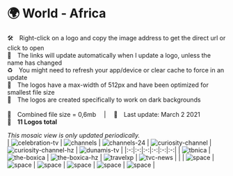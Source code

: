 🌍 World - Africa
===============
🛠 Right-click on a logo and copy the image address to get the direct url or click to open  
🔗 The links will update automatically when I update a logo, unless the name has changed  
♻️ You might need to refresh your app/device or clear cache to force in an update  
📐 The logos have a max-width of 512px and have been optimized for smallest file size  
🖤 The logos are created specifically to work on dark backgrounds  
   
💾 Combined file size = 0,6mb  |  📅 Last update: March 2 2021  
🎨 __11 Logos total__
   
   
*This mosaic view is only updated periodically.*  
| ![celebration-tv] | ![channels] | ![channels-24] | ![curiosity-channel] | ![curiosity-channel-hz] | ![dunamis-tv] |
|:-:|:-:|:-:|:-:|:-:|:-:|
| ![tbnica] | ![the-boxica] | ![the-boxica-hz] | ![travelxp] | ![tvc-news] |  |
| ![space] | ![space] | ![space] | ![space] | ![space] | ![space] |

[celebration-tv]:https://raw.githubusercontent.com/Tapiosinn/tv-logos/master/countries/world-africa/celebration-tv-afr.png
[channels]:https://raw.githubusercontent.com/Tapiosinn/tv-logos/master/countries/world-africa/channels-afr.png
[channels-24]:https://raw.githubusercontent.com/Tapiosinn/tv-logos/master/countries/world-africa/channels-24-afr.png
[curiosity-channel]:https://raw.githubusercontent.com/Tapiosinn/tv-logos/master/countries/world-africa/curiosity-channel-afr.png
[curiosity-channel-hz]:https://raw.githubusercontent.com/Tapiosinn/tv-logos/master/countries/world-africa/curiosity-channel-hz-afr.png
[dunamis-tv]:https://raw.githubusercontent.com/Tapiosinn/tv-logos/master/countries/world-africa/dunamis-tv-afr.png
[tbnica]:https://raw.githubusercontent.com/Tapiosinn/tv-logos/master/countries/world-africa/tbn-africa-afr.png
[the-boxica]:https://raw.githubusercontent.com/Tapiosinn/tv-logos/master/countries/world-africa/the-box-africa-afr.png
[the-boxica-hz]:https://raw.githubusercontent.com/Tapiosinn/tv-logos/master/countries/world-africa/the-box-africa-hz-afr.png
[travelxp]:https://raw.githubusercontent.com/Tapiosinn/tv-logos/master/countries/world-africa/travelxp-afr.png
[tvc-news]:https://raw.githubusercontent.com/Tapiosinn/tv-logos/master/countries/world-africa/tvc-news-afr.png

[space]:https://raw.githubusercontent.com/Tapiosinn/tv-logos/master/misc/%CE%A9/space-1500.png
